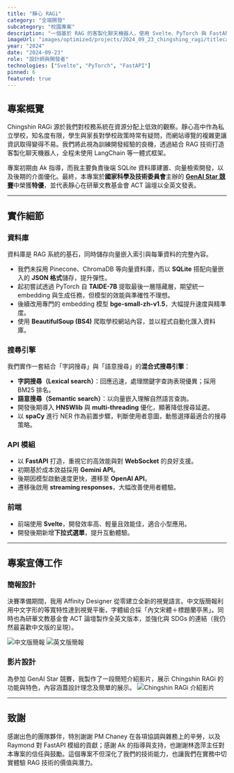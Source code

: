 ```yaml
---
title: "靜心 RAGi"
category: "全端開發"
subcategory: "校園專案"
description: "一個基於 RAG 的客製化聊天機器人，使用 Svelte、PyTorch 與 FastAPI 打造，且未使用 LangChain 等一體式框架。"
imageUrl: "images/optimized/projects/2024_09_23_chingshing_ragi/titlecard.webp"
year: "2024"
date: "2024-09-23"
role: "設計師與開發者"
technologies: ["Svelte", "PyTorch", "FastAPI"]
pinned: 6
featured: true
---
```


## 專案概覽
Chingshin RAGi 源於我們對校務系統在資源分配上低效的觀察。靜心高中作為私立學校，知名度有限，學生與家長對學校政策時常有疑問，而網站導覽的複雜更讓資訊取得變得不易。我們將此視為訓練開發經驗的良機，透過結合 RAG 技術打造客製化聊天機器人，全程未使用 LangChain 等一體式框架。

專案初期由 Ak 指導，而我主要負責後端 SQLite 資料庫建置、向量檢索開發，以及後期的介面優化。最終，本專案於**國家科學及技術委員會**主辦的 [**GenAI Star 競賽**](https://genaistars.org.tw/news/35)中榮獲**特優**，並代表靜心在研華文教基金會 ACT 論壇以全英文發表。

---

## 實作細節

### 資料庫
資料庫是 RAG 系統的基石，同時儲存向量嵌入索引與每筆資料的完整內容。

-  我們未採用 Pinecone、ChromaDB 等向量資料庫，而以 **SQLite** 搭配向量嵌入的 **JSON 格式**儲存，提升彈性。
-  起初嘗試透過 PyTorch 自 **TAIDE-7B** 提取最後一層隱藏層，期望統一 embedding 與生成任務，但模型的效能與準確性不理想。
-  後續改用專門的 embedding 模型 **bge-small-zh-v1.5**，大幅提升速度與精準度。
-  使用 **BeautifulSoup (BS4)** 爬取學校網站內容，並以程式自動化匯入資料庫。

### 搜尋引擎
我們實作一套結合「字詞搜尋」與「語意搜尋」的**混合式搜尋引擎**：

-  **字詞搜尋（Lexical search）**：回應迅速，處理關鍵字查詢表現優異；採用 BM25 排名。
-  **語意搜尋（Semantic search）**：以向量嵌入理解自然語言查詢。
-  開發後期導入 **HNSWlib** 與 **multi-threading** 優化，顯著降低搜尋延遲。
-  以 **spaCy** 進行 NER 作為前置步驟，判斷使用者意圖，動態選擇最適合的搜尋策略。

### API 模組
-  以 **FastAPI** 打造，重視它的高效能與對 **WebSocket** 的良好支援。
-  初期基於成本效益採用 **Gemini API**。
-  後期因模型啟動速度更快，遷移至 **OpenAI API**。
-  遷移後啟用 **streaming responses**，大幅改善使用者體驗。

### 前端
-  前端使用 **Svelte**，開發效率高、輕量且效能佳，適合小型應用。
-  開發後期新增**下拉式選單**，提升互動體驗。

---

## 專案宣傳工作

### 簡報設計
決賽準備期間，我用 Affinity Designer 從零建立全新的視覺語言。中文版簡報利用中文字形的等寬特性達到視覺平衡，字體組合採「內文宋體＋標題蘭亭黑」。同時也為研華文教基金會 ACT 論壇製作全英文版本，並強化與 SDGs 的連結（我仍然最喜歡中文版的呈現）。

![中文版簡報](images/optimized/projects/2024_09_23_chingshing_ragi/rag_chinese_slides.webp)
![英文版簡報](images/optimized/projects/2024_09_23_chingshing_ragi/rag_english_slides.webp)

### 影片設計
為參加 GenAI Star 競賽，我製作了一段簡短介紹影片，展示 Chingshin RAGi 的功能與特色，內容涵蓋設計理念及簡單的展示。
![Chingshin RAGi 介紹影片](https://drive.google.com/file/d/1A833CcgTPK7o6xh1lr7BhCPZIABs1oLc/view?usp=sharing)

---

## 致謝
感謝出色的團隊夥伴，特別謝謝 PM Chaney 在各項協調與雜務上的辛勞，以及 Raymond 對 FastAPI 模組的貢獻；感謝 Ak 的指導與支持，也謝謝林逸萍主任對本專案的信任與鼓勵。這個專案不但深化了我們的技術能力，也讓我們在實務中切實體驗 RAG 技術的價值與潛力。

